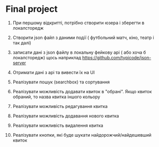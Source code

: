 # Final project


1. При першому відкритті, потрібно створити юзера і зберегти в локалсторедж

2. Створити json файл з даними події ( футбольний матч, кіно, театр і так далі)

3. записати дані з json файлу в локальну фейкову api ( або хоча б локалсторедж) щось наприклад https://github.com/typicode/json-server

4. Отримати дані з api та вивести їх на UI

5. Реалізувати пошук (searchbox) та сортування

6. Реалізувати можливість додавати квиток в "обрані". Якщо квиток обраний, то назва квитка іншого кольору

7. Реалізувати можливість редагування квитка

8. Реалізувати можливість додавання нового квитка

9. Реалізувати можливість видалення квитка

10. Реалізувати кнопки, які буде шукати найдорожчий/найдешевший квиток

